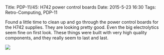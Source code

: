 Title: PDP-11/45: H742 power control boards
Date: 2015-5-23 16:30
Tags: Retro-Computing, PDP-11

Found a little time to clean up and go through the power control boards for the H742 supplies.  They are looking pretty good.  Even the big electrolytics seem fine on first look.  These things were built with very high quality components, and they really seem to last and last.

[<img src='/images/pdp11/pwr-ctrls_thumbnail_tall.jpg'/>]({filename}/images/pdp11/pwr-ctrls.jpg)
